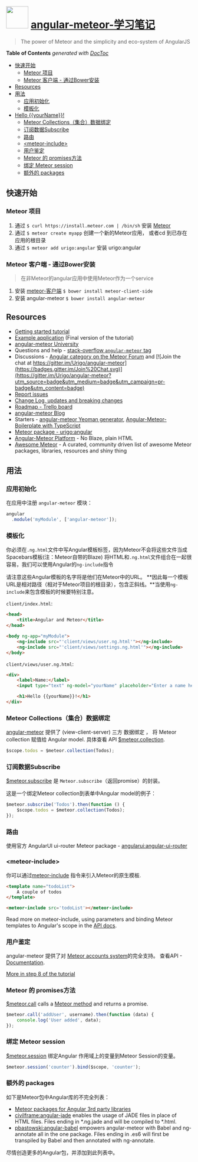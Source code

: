 <img src="http://angular-meteor.com/images/logo-large.png" width="60" height="60" />  [angular-meteor-学习笔记]()
======================================================

> The power of Meteor and the simplicity and eco-system of AngularJS

<!-- START doctoc generated TOC please keep comment here to allow auto update -->
<!-- DON'T EDIT THIS SECTION, INSTEAD RE-RUN doctoc TO UPDATE -->
**Table of Contents**  *generated with [DocToc](https://github.com/thlorenz/doctoc)*

  - [快速开始](#%E5%BF%AB%E9%80%9F%E5%BC%80%E5%A7%8B)
    - [Meteor 项目](#meteor-%E9%A1%B9%E7%9B%AE)
    - [Meteor 客户端 - 通过Bower安装](#meteor-%E5%AE%A2%E6%88%B7%E7%AB%AF---%E9%80%9A%E8%BF%87bower%E5%AE%89%E8%A3%85)
  - [Resources](#resources)
  - [用法](#%E7%94%A8%E6%B3%95)
    - [应用初始化](#%E5%BA%94%E7%94%A8%E5%88%9D%E5%A7%8B%E5%8C%96)
    - [模板化](#%E6%A8%A1%E6%9D%BF%E5%8C%96)
- [Hello {{yourName}}!](#hello-yourname)
    - [Meteor Collections（集合）数据绑定](#meteor-collections%EF%BC%88%E9%9B%86%E5%90%88%EF%BC%89%E6%95%B0%E6%8D%AE%E7%BB%91%E5%AE%9A)
    - [订阅数据Subscribe](#%E8%AE%A2%E9%98%85%E6%95%B0%E6%8D%AEsubscribe)
    - [路由](#%E8%B7%AF%E7%94%B1)
    - [&lt;meteor-include&gt;](#&ltmeteor-include&gt)
    - [用户鉴定](#%E7%94%A8%E6%88%B7%E9%89%B4%E5%AE%9A)
    - [Meteor 的 promises方法](#meteor-%E7%9A%84-promises%E6%96%B9%E6%B3%95)
    - [绑定 Meteor session](#%E7%BB%91%E5%AE%9A-meteor-session)
    - [额外的 packages](#%E9%A2%9D%E5%A4%96%E7%9A%84-packages)

<!-- END doctoc generated TOC please keep comment here to allow auto update -->

## 快速开始

### Meteor 项目
1. 通过 `$ curl https://install.meteor.com | /bin/sh` 安装 [Meteor](http://docs.meteor.com/#quickstart) 
2. 通过 `$ meteor create myapp` 创建一个新的Meteor应用， 或者cd 到已存在应用的根目录
3. 通过 `$ meteor add urigo:angular` 安装 urigo:angular

### Meteor 客户端 - 通过Bower安装
> 在非Meteor的angular应用中使用Meteor作为一个service

1. 安装 [meteor-客户端](https://github.com/idanwe/meteor-client-side) `$ bower install meteor-client-side`
2. 安装 angular-meteor `$ bower install angular-meteor`

## Resources
- [Getting started tutorial](https://angular-meteor.com/tutorial)
- [Example application](https://github.com/Urigo/meteor-angular-socially) (Final version of the tutorial)
- [angular-meteor University](https://github.com/Urigo/meteor-angular-socially#angular-meteor-university-)
- Questions and help - [stack-overflow `angular-meteor` tag](http://stackoverflow.com/questions/tagged/angular-meteor)
- Discussions - [Angular category on the Meteor Forum](https://forums.meteor.com/c/angular) and [![Join the chat at https://gitter.im/Urigo/angular-meteor](https://badges.gitter.im/Join%20Chat.svg)](https://gitter.im/Urigo/angular-meteor?utm_source=badge&utm_medium=badge&utm_campaign=pr-badge&utm_content=badge)
- [Report issues](https://github.com/Urigo/angular-meteor/issues)
- [Change Log, updates and breaking changes](https://github.com/Urigo/angular-meteor/releases)
- [Roadmap - Trello board](https://trello.com/b/Wj9U0ulk/angular-meteor)
- [angular-meteor Blog](https://medium.com/angular-meteor)
- Starters - [angular-meteor Yeoman generator](https://github.com/ndxbxrme/generator-angular-meteor), [Angular-Meteor-Boilerplate with TypeScript](https://github.com/ShMcK/Angular-Meteor-Boilerplate)
- [Meteor package - urigo:angular](https://atmospherejs.com/urigo/angular)
- [Angular-Meteor Platform](https://github.com/planet-training/angular-meteor-platform) - No Blaze, plain HTML
- [Awesome Meteor](https://github.com/Urigo/awesome-meteor) - A curated, community driven list of awesome Meteor packages, libraries, resources and shiny thing

## 用法

### 应用初始化

在应用中注册 `angular-meteor` 模块：

```js
angular
  .module('myModule', ['angular-meteor']);
```

### 模板化

你必须在`.ng.html`文件中写Angular模板标签，因为Meteor不会将这些文件当成Spacebars模板(注：Meteor自带的Blaze)
将HTML和`.ng.html`文件组合在一起很容易，我们可以使用Angular的`ng-include`指令

请注意这些Angular模板的名字将是他们在Meteor中的URL。
**因此每一个模板URL是相对路径（相对于Meteor项目的根目录），包含正斜线。**当使用`ng-include`来包含模板的时候要特别注意。

`client/index.html`:

```html
<head>
    <title>Angular and Meteor</title>
</head>

<body ng-app="myModule">
    <ng-include src="'client/views/user.ng.html'"></ng-include>
    <ng-include src="'client/views/settings.ng.html'"></ng-include>
</body>
```

`client/views/user.ng.html`:

```html
<div>
    <label>Name:</label>
    <input type="text" ng-model="yourName" placeholder="Enter a name here">

    <h1>Hello {{yourName}}!</h1>
</div>
```


### Meteor Collections（集合）数据绑定

[angular-meteor](http://angular-meteor.com/) 提供了 (view-client-server) 三方 数据绑定 ， 将 Meteor collection 赋值给 Angular model.
具体查看 API [$meteor.collection](http://angular-meteor.com/api/meteorCollection).

```js
$scope.todos = $meteor.collection(Todos);
```

### 订阅数据Subscribe

[$meteor.subscribe](http://angular-meteor.com/api/subscribe) 是 `Meteor.subscribe`（返回promise）的封装。

这是一个绑定Meteor collection到表单中Angular model的例子：

```js
$meteor.subscribe('Todos').then(function () {
    $scope.todos = $meteor.collection(Todos);
});
```

### 路由

使用官方 AngularUI ui-router Meteor package - [angularui:angular-ui-router](https://atmospherejs.com/angularui/angular-ui-router)

### &lt;meteor-include&gt;

你可以通过[meteor-include](http://angular-meteor.com/api/meteor-include) 指令来引入Meteor的原生模板.


```html
<template name="todoList">
    A couple of todos
</template>

<meteor-include src='todoList'></meteor-include>
```

Read more on meteor-include, using parameters and binding Meteor templates to Angular's scope in the [API docs](http://angular-meteor.com/api/meteor-include).

### 用户鉴定

angular-meteor 提供了对 [Meteor accounts system](http://docs.meteor.com/#/full/accounts_api)的完全支持。 查看API -  [Documentation](http://angular-meteor.com/api/user).

[More in step 8 of the tutorial](http://angular-meteor.com/tutorial/step_08)

### Meteor 的 promises方法

[$meteor.call](http://angular-meteor.com/api/methods) calls a [Meteor method](http://docs.meteor.com/#/full/meteor_methods) and returns a promise.

```js
$meteor.call('addUser', username).then(function (data) {
    console.log('User added', data);
});
```

### 绑定 Meteor session

[$meteor.session](http://angular-meteor.com/api/session) 绑定Angular 作用域上的变量到Meteor Session的变量。

```js
$meteor.session('counter').bind($scope, 'counter');
```

### 额外的 packages
如下是Meteor包中Angular库的不完全列表：

- [Meteor packages for Angular 3rd party libraries](https://trello.com/c/EGCdgHAk/47-official-meteor-packages-to)
- [civilframe:angular-jade](https://github.com/civilframe/meteor-angular-jade) enables the usage of JADE files in place of HTML files. Files ending in *.ng.jade and will be compiled to *.html.
- [pbastowski:angular-babel](https://github.com/pbastowski/angular-meteor-babel/) empowers angular-meteor with Babel and ng-annotate all in the one package. Files ending in .es6 will first be transpiled by Babel and then annotated with ng-annotate.

尽情创造更多的Angular包，并添加到此列表中。

